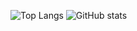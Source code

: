![Top Langs](https://github-readme-stats.vercel.app/api/top-langs/?username=KRAKENN8&theme=aura_dark&hide_border=true&include_all_commits=true&count_private=false)
![GitHub stats](https://github-readme-stats.vercel.app/api?username=KRAKENN8&theme=aura_dark&show_icons=true)
